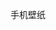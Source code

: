 手机壁纸


<img src="https://raw.githubusercontent.com/mickeywaley/wallpaper/refs/heads/main/Mobile_phone_wallpaper/1.jpg" alt="" border="0" />
<img src="https://raw.githubusercontent.com/mickeywaley/wallpaper/refs/heads/main/Mobile_phone_wallpaper/2.jpg" alt="" border="0" />
<img src="https://raw.githubusercontent.com/mickeywaley/wallpaper/refs/heads/main/Mobile_phone_wallpaper/3.jpg" alt="" border="0" />
<img src="https://raw.githubusercontent.com/mickeywaley/wallpaper/refs/heads/main/Mobile_phone_wallpaper/4.jpg" alt="" border="0" />
<img src="https://raw.githubusercontent.com/mickeywaley/wallpaper/refs/heads/main/Mobile_phone_wallpaper/5.jpg" alt="" border="0" />
